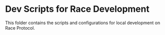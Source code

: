 # Dev Scripts for Race Development

This folder contains the scripts and configurations for local development on Race Protocol.
